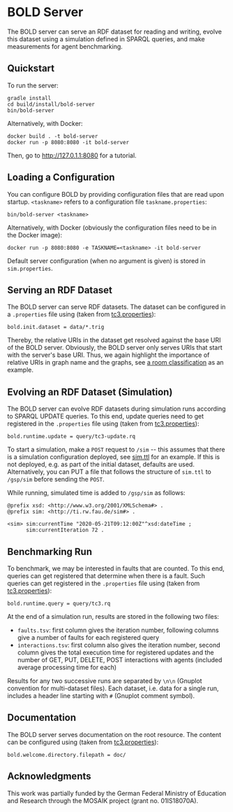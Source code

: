 # BOLD Server
The BOLD server can serve an RDF dataset for reading and writing, evolve this dataset using a simulation defined in SPARQL queries, and make measurements for agent benchmarking.

## Quickstart

To run the server:

```shell script
gradle install
cd build/install/bold-server
bin/bold-server
```
Alternatively, with Docker:
``` shell script
docker build . -t bold-server
docker run -p 8080:8080 -it bold-server
```
Then, go to http://127.0.1.1:8080 for a tutorial.

## Loading a Configuration

You can configure BOLD by providing configuration files that are read upon startup. `<taskname>` refers to a configuration file `taskname.properties`:
```shell script
bin/bold-server <taskname>
```
Alternatively, with Docker (obviously the configuration files need to be in the Docker image):
```shell script
docker run -p 8080:8080 -e TASKNAME=<taskname> -it bold-server
```
Default server configuration (when no argument is given) is stored in `sim.properties`.

## Serving an RDF Dataset

The BOLD server can serve RDF datasets. The dataset can be configured in a `.properties` file using (taken from [tc3.properties](https://github.com/bold-benchmark/bold-server/blob/jakarta-rest/tc3.properties)):
```
bold.init.dataset = data/*.trig
```
Thereby, the relative URIs in the dataset get resolved against the base URI of the BOLD server. Obviously, the BOLD server only serves URIs that start with the server's base URI. Thus, we again highlight the importance of relative URIs in graph name and the graphs, see [a room classification](https://github.com/bold-benchmark/bold-server/blob/jakarta-rest/data/IBM_B3-classification.trig) as an example.

## Evolving an RDF Dataset (Simulation)

The BOLD server can evolve RDF datasets during simulation runs according to SPARQL UPDATE queries. To this end, update queries need to get registered in the `.properties` file using (taken from [tc3.properties](https://github.com/bold-benchmark/bold-server/blob/jakarta-rest/tc3.properties)):

```
bold.runtime.update = query/tc3-update.rq
```
To start a simulation, make a `POST` request to `/sim` -- this assumes that there is a simulation configuration deployed, see [sim.ttl](https://github.com/bold-benchmark/bold-server/blob/master/data/sim.ttl) for an example. If this is not deployed, e.g. as part of the initial dataset, defaults are used. Alternatively, you can PUT a file that follows the structure of `sim.ttl` to `/gsp/sim` before sending the `POST`.

While running, simulated time is added to `/gsp/sim` as follows:
```
@prefix xsd: <http://www.w3.org/2001/XMLSchema#> .
@prefix sim: <http://ti.rw.fau.de/sim#> .

<sim> sim:currentTime "2020-05-21T09:12:00Z"^xsd:dateTime ;
      sim:currentIteration 72 .
```

## Benchmarking Run

To benchmark, we may be interested in faults that are counted. To this end, queries can get registered that determine when there is a fault. Such queries can get registered in the `.properties` file using (taken from [tc3.properties](https://github.com/bold-benchmark/bold-server/blob/jakarta-rest/tc3.properties)):
```
bold.runtime.query = query/tc3.rq
```

At the end of a simulation run, results are stored in the following two files:
 - `faults.tsv`: first column gives the iteration number, following columns give a number of faults for each registered query
 - `interactions.tsv`: first column also gives the iteration number, second column gives the total execution time for registered updates and the number of GET, PUT, DELETE, POST interactions with agents (included average processing time for each)

Results for any two successive runs are separated by `\n\n` (Gnuplot convention for multi-dataset files). Each dataset, i.e. data for a single run, includes a header line starting with `#` (Gnuplot comment symbol).

## Documentation
The BOLD server serves documentation on the root resource. The content can be configured using (taken from [tc3.properties](https://github.com/bold-benchmark/bold-server/blob/jakarta-rest/tc3.properties)):
```
bold.welcome.directory.filepath = doc/
```
## Acknowledgments

This work was partially funded by the German Federal Ministry of Education and Research through the MOSAIK project (grant no. 01IS18070A).
